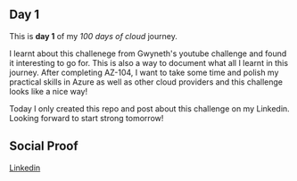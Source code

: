 ## Day 1

This is **day 1** of my *100 days of cloud* journey.

I learnt about this challenege from Gwyneth's youtube challenge and found it interesting to go for. This is also a way to document what all I learnt in this journey. After completing AZ-104, I want to take some time and polish my practical skills in Azure as well as other cloud providers and this challenge looks like a nice way! 

Today I only created this repo and post about this challenge on my Linkedin.
Looking forward to start strong tomorrow!

## Social Proof

[Linkedin](link)

